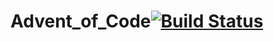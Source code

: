 # Advent_of_Code[![Build Status](https://travis-ci.org/pacospace/Advent_of_Code.svg?branch=master)](https://travis-ci.org/pacospace/Advent_of_Code)
